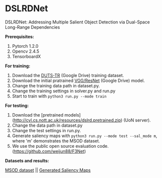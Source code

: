 # DSLRDNet

DSLRDNet: Addressing Multiple Salient Object Detection via Dual-Space Long-Range Dependencies

**Prerequisites:**
1. Pytorch 1.2.0
2. Opencv 2.4.5
3. TensorboardX

**For training:**
1. Download the [DUTS-TR](https://drive.google.com/file/d/1B8AfXfoBWqQ6Zot0NZBwJYVKxWtrpqxF/view?usp=sharing) (Google Drive) training dataset.
2. Download the initial pratrained [VGG/ResNet](https://drive.google.com/drive/folders/1Olx7bugmBCmh4s5AdppHABzMRT3ja9FK?usp=sharing) (Google Drive) model.
3. Change the training data path in dataset.py.
4. Change the training settings in solver.py and run.py
5. Start to train with `python3 run.py --mode train`

**For testing:**
1. Download the [pretrained models] (http://cvl.cs.nott.ac.uk/resources/dslrd.pretrained.zip) (UoN server).
2. Change the data path in dataset.py
3. Change the test settings in run.py.
4. Generate saliency maps with `python3 run.py --mode test --sal_mode m`, where 'm' demonstrates the MSOD dataset.
5. We use the public open source evaluation code. (https://github.com/weijun88/F3Net)

**Datasets and results:**

[MSOD dataset](http://cvl.cs.nott.ac.uk/resources/msod.dataset.zip) || [Generated Saliency Maps](http://cvl.cs.nott.ac.uk/resources/saliency.maps.zip)
